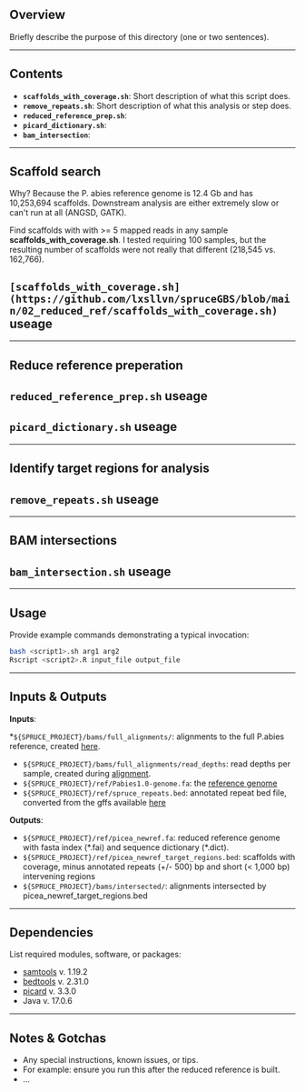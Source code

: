## Overview

Briefly describe the purpose of this directory (one or two sentences).

---

## Contents

* **`scaffolds_with_coverage.sh`**: Short description of what this script does.
* **`remove_repeats.sh`**: Short description of what this analysis or step does.
* **`reduced_reference_prep.sh`**:
* **`picard_dictionary.sh`**:
* **`bam_intersection`**:
---

## Scaffold search
Why? Because the P. abies reference genome is 12.4 Gb and has 10,253,694 scaffolds. Downstream analysis are either extremely slow or can't run at all (ANGSD, GATK).

Find scaffolds with with \>= 5 mapped reads in any sample **scaffolds_with_coverage.sh**. I tested requiring 100 samples, but the resulting number of scaffolds were not really that different (218,545 vs. 162,766). 

## **`[scaffolds_with_coverage.sh](https://github.com/lxsllvn/spruceGBS/blob/main/02_reduced_ref/scaffolds_with_coverage.sh)` useage**

---
## Reduce reference preperation


## **`reduced_reference_prep.sh` useage**
## **`picard_dictionary.sh` useage**


---

## Identify target regions for analysis 

## **`remove_repeats.sh` useage**

---
## BAM intersections

## **`bam_intersection.sh` useage**
---

## Usage

Provide example commands demonstrating a typical invocation:

```bash
bash <script1>.sh arg1 arg2
Rscript <script2>.R input_file output_file
```

---

## Inputs & Outputs

**Inputs**:

  *`${SPRUCE_PROJECT}/bams/full_alignments/`: alignments to the full P.abies reference, created [here](https://github.com/lxsllvn/spruceGBS/blob/main/01_read_alignment/).
  * `${SPRUCE_PROJECT}/bams/full_alignments/read_depths`: read depths per sample, created during [alignment](https://github.com/lxsllvn/spruceGBS/blob/main/01_read_alignment/).
  * `${SPRUCE_PROJECT}/ref/Pabies1.0-genome.fa`: the [reference genome](https://plantgenie.org/FTP)
  * `${SPRUCE_PROJECT}/ref/spruce_repeats.bed`: annotated repeat bed file, converted from the gffs available [here](https://plantgenie.org/FTP)
    
  **Outputs**:
  * `${SPRUCE_PROJECT}/ref/picea_newref.fa`: reduced reference genome with fasta index (\*\.fai) and sequence dictionary (\*\.dict).
  * `${SPRUCE_PROJECT}/ref/picea_newref_target_regions.bed`: scaffolds with coverage, minus annotated repeats (+/- 500) bp and short (< 1,000 bp) intervening regions
  * `${SPRUCE_PROJECT}/bams/intersected/`: alignments intersected by picea_newref_target_regions.bed

---

## Dependencies

List required modules, software, or packages:

* [samtools](https://www.htslib.org/) v. 1.19.2
* [bedtools](https://github.com/arq5x/bedtools2) v. 2.31.0
* [picard](https://github.com/broadinstitute/picard) v. 3.3.0
* Java v. 17.0.6


---

## Notes & Gotchas

* Any special instructions, known issues, or tips.
* For example: ensure you run this after the reduced reference is built.
* ...
